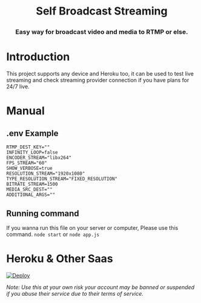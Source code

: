 <h1 align="center">Self Broadcast Streaming</p>

<h3 align="center">Easy way for broadcast video and media to RTMP or else.</h3>

# Introduction

This project supports any device and Heroku too, it can be used to test live streaming and check streaming provider connection if you have plans for 24/7 live.

# Manual

## .env Example

```
RTMP_DEST_KEY=""
INFINITY_LOOP=false
ENCODER_STREAM="libx264"
FPS_STREAM="60"
SHOW_VERBOSE=true
RESOLUTION_STREAM="1920x1080"
TYPE_RESOLUTION_STREAM="FIXED_RESOLUTION"
BITRATE_STREAM=1500
MEDIA_SRC_DEST=""
ADDITIONAL_ARGS=""
```

## Running command
If you wanna run this file on your server or computer, Please use this command.
`node start` or `node app.js`

# Heroku & Other Saas
[![Deploy](https://www.herokucdn.com/deploy/button.svg)](https://heroku.com/deploy?template=https://github.com/sandyh90/self-rtm-service-stream)

_Note: Use this at your own risk your account may be banned or suspended if you abuse their service due to their terms of service._
